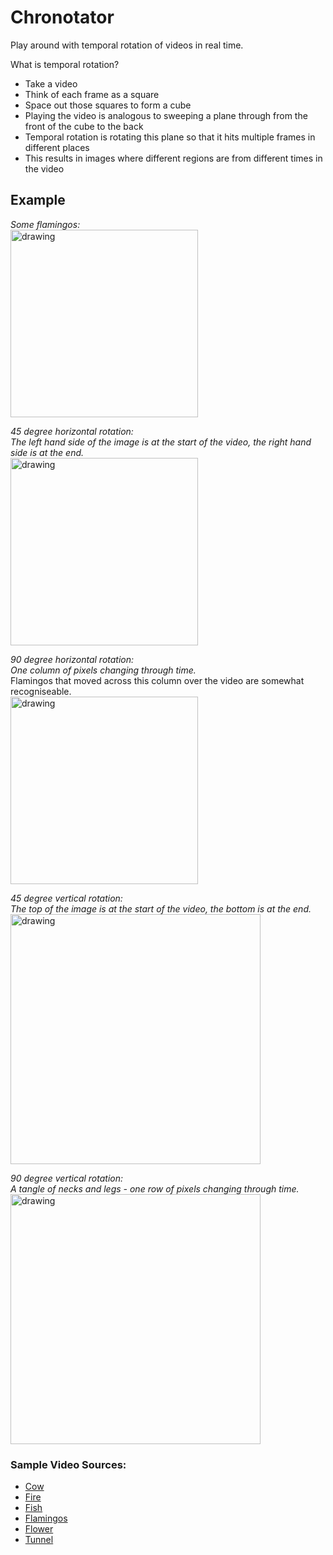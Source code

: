 # Chronotator
Play around with temporal rotation of videos in real time.

What is temporal rotation?
- Take a video
- Think of each frame as a square
- Space out those squares to form a cube
- Playing the video is analogous to sweeping a plane through from the front of the cube to the back
- Temporal rotation is rotating this plane so that it hits multiple frames in different places
- This results in images where different regions are from different times in the video

## Example

*Some flamingos:* <br/>
<img src="https://user-images.githubusercontent.com/43935094/182721805-8248f887-5c41-4d88-884a-861c4fc70e3a.PNG" alt="drawing" height="300"/>

*45 degree horizontal rotation:* <br/>
*The left hand side of the image is at the start of the video, the right hand side is at the end.* <br/>
<img src="https://user-images.githubusercontent.com/43935094/182721818-243c321e-d6a5-4062-8553-2ac994441df3.PNG" alt="drawing" height="300"/>

*90 degree horizontal rotation:* <br/>
*One column of pixels changing through time.* <br/>
Flamingos that moved across this column over the video are somewhat recogniseable. <br/>
<img src="https://user-images.githubusercontent.com/43935094/182721830-9b609b38-c10d-4ffe-9371-d274f0530e04.PNG" alt="drawing" height="300"/>

*45 degree vertical rotation:* <br/>
*The top of the image is at the start of the video, the bottom is at the end.* <br/>
<img src="https://user-images.githubusercontent.com/43935094/182721822-585f9291-a7cb-408b-a3d1-82fe9330187e.PNG" alt="drawing" width="400"/>

*90 degree vertical rotation:* <br/>
*A tangle of necks and legs - one row of pixels changing through time.* <br/>
<img src="https://user-images.githubusercontent.com/43935094/182721839-7f054fe8-c32f-4ef9-9ff3-dff6ebbd3a3d.PNG" alt="drawing" width="400"/>

### Sample Video Sources:
- [Cow](https://pixabay.com/videos/highlander-cattle-animal-mammal-125147/)
- [Fire](https://pixabay.com/videos/fire-water-elements-burn-flame-125068/)
- [Fish](https://pixabay.com/videos/fish-underwater-aquarium-swim-110879/)
- [Flamingos](https://pixabay.com/videos/flamingo-water-bird-bird-exotic-120394/)
- [Flower](https://pixabay.com/videos/cornflower-flower-blossom-bloom-124429/)
- [Tunnel](https://pixabay.com/videos/tunnel-stars-light-exit-man-124983/)
